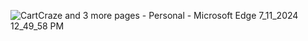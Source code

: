 ![CartCraze and 3 more pages - Personal - Microsoft​ Edge 7_11_2024 12_49_58 PM](https://github.com/aryanverma67/CartCraze_shopping_app/assets/145522900/9dbbd66b-e722-43b3-a352-abeea2759479)
